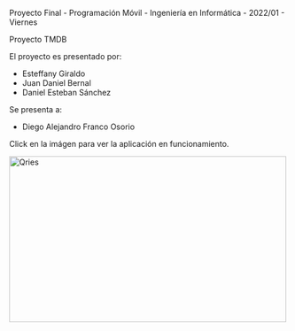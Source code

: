 Proyecto Final - Programación Móvil - Ingeniería en Informática - 2022/01 - Viernes

Proyecto TMDB

El proyecto es presentado por:

- Esteffany Giraldo
- Juan Daniel Bernal
- Daniel Esteban Sánchez

Se presenta a: 

- Diego Alejandro Franco Osorio

Click en la imágen para ver la aplicación en funcionamiento.

<a href="https://youtu.be/ZxKuTppO9JI">
  <img alt="Qries" src="https://i.imgur.com/tDk8FHA.png"width=500" height="300">
</a>
